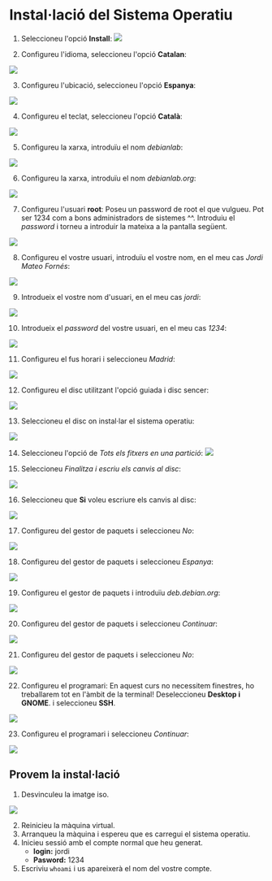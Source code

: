 # Instal·lació del Sistema Operatiu

1. Seleccioneu l'opció **Install**:
![](../HandsOn-00/figs/debian12/2.png)

2. Configureu l'idioma, seleccioneu l'opció **Catalan**:

![](../HandsOn-00/figs/debian12/3.png)

3. Configureu l'ubicació, seleccioneu l'opció **Espanya**:

![](../HandsOn-00/figs/debian12/4.png)

4. Configureu el teclat, seleccioneu l'opció **Català**:

![](../HandsOn-00/figs/debian12/5.png)

5. Configureu la xarxa, introduïu el nom *debianlab*:

![](../HandsOn-00/figs/debian12/6.png)

6. Configureu la xarxa, introduïu el nom *debianlab.org*:

![](../HandsOn-00/figs/debian12/7.png)

7. Configureu l'usuari **root**: Poseu un password de root el que vulgueu. Pot ser 1234 com a bons administradors de sistemes ^^. Introduiu el *password* i torneu a introduir la mateixa a la pantalla següent.

![](../HandsOn-00/figs/debian12/8.png)


8. Configureu el vostre usuari, introduïu el vostre nom, en el meu cas *Jordi Mateo Fornés*:

![](../HandsOn-00/figs/debian12/10.png)

9. Introdueix el vostre nom d'usuari, en el meu cas *jordi*:

![](../HandsOn-00/figs/debian12/11.png)

10. Introdueix el *password* del vostre usuari, en el meu cas *1234*:

![](../HandsOn-00/figs/debian12/12.png)


11. Configureu el fus horari i seleccioneu *Madrid*:

![](../HandsOn-00/figs/debian12/14.png)

12. Configureu el disc utilitzant l'opció guiada i disc sencer:

![](../HandsOn-00/figs/debian12/15.png)

13. Seleccioneu el disc on instal·lar el sistema operatiu:

![](../HandsOn-00/figs/debian12/16.png)

14. Seleccioneu l'opció de *Tots els fitxers en una partició*:
![](../HandsOn-00/figs/debian12/17.png)

15. Seleccioneu *Finalitza i escriu els canvis al disc*:

![](../HandsOn-00/figs/debian12/18.png)

16. Seleccioneu que **Si** voleu escriure els canvis al disc:

![](../HandsOn-00/figs/debian12/19.png)

17. Configureu del gestor de paquets i seleccioneu *No*:

![](../HandsOn-00/figs/debian12/20.png)

18. Configureu del gestor de paquets i seleccioneu *Espanya*:

![](../HandsOn-00/figs/debian12/21.png)

19. Configureu el gestor de paquets i introduïu *deb.debian.org*:

![](../HandsOn-00/figs/debian12/22.png)

20. Configureu del gestor de paquets i seleccioneu *Continuar*:

![](../HandsOn-00/figs/debian12/23.png)

21. Configureu del gestor de paquets i seleccioneu *No*:

![](../HandsOn-00/figs/debian12/24.png)

22. Configureu el programari: En aquest curs no necessitem finestres, ho treballarem tot en l'àmbit de la terminal! Deseleccioneu **Desktop i GNOME**. i seleccioneu **SSH**.

![](../HandsOn-00/figs/debian12/25.png)

23. Configureu el programari i seleccioneu *Continuar*:

![](../HandsOn-00/figs/debian12/26.png)


## Provem la instal·lació

1. Desvinculeu la imatge iso.

![](../HandsOn-00/figs/debian12/27.png)

2. Reinicieu la màquina virtual.
3. Arranqueu la màquina i espereu que es carregui el sistema operatiu.
4. Inicieu sessió amb el compte normal que heu generat.
    * **login:** jordi
    * **Pasword:** 1234
5. Escriviu ```whoami``` i us apareixerà el nom del vostre compte.
